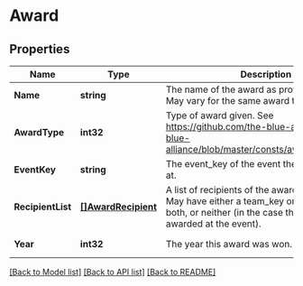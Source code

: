 # Award

## Properties
Name | Type | Description | Notes
------------ | ------------- | ------------- | -------------
**Name** | **string** | The name of the award as provided by FIRST. May vary for the same award type. | [default to null]
**AwardType** | **int32** | Type of award given. See https://github.com/the-blue-alliance/the-blue-alliance/blob/master/consts/award_type.py#L6 | [default to null]
**EventKey** | **string** | The event_key of the event the award was won at. | [default to null]
**RecipientList** | [**[]AwardRecipient**](Award_Recipient.md) | A list of recipients of the award at the event. May have either a team_key or an awardee, both, or neither (in the case the award wasn&#39;t awarded at the event). | [default to null]
**Year** | **int32** | The year this award was won. | [default to null]

[[Back to Model list]](../README.md#documentation-for-models) [[Back to API list]](../README.md#documentation-for-api-endpoints) [[Back to README]](../README.md)


